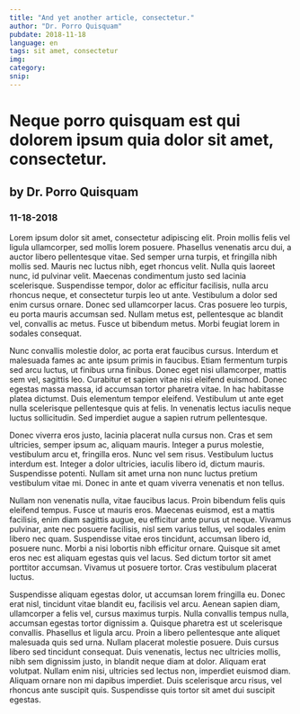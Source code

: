 ```yaml
---
title: "And yet another article, consectetur."
author: "Dr. Porro Quisquam"
pubdate: 2018-11-18
language: en
tags: sit amet, consectetur
img:
category:
snip:
---
```


# Neque porro quisquam est qui dolorem ipsum quia dolor sit amet, consectetur.
## by Dr. Porro Quisquam
### 11-18-2018

Lorem ipsum dolor sit amet, consectetur adipiscing elit. Proin mollis felis vel ligula ullamcorper, sed mollis lorem posuere. Phasellus venenatis arcu dui, a auctor libero pellentesque vitae. Sed semper urna turpis, et fringilla nibh mollis sed. Mauris nec luctus nibh, eget rhoncus velit. Nulla quis laoreet nunc, id pulvinar velit. Maecenas condimentum justo sed lacinia scelerisque. Suspendisse tempor, dolor ac efficitur facilisis, nulla arcu rhoncus neque, et consectetur turpis leo ut ante. Vestibulum a dolor sed enim cursus ornare. Donec sed ullamcorper lacus. Cras posuere leo turpis, eu porta mauris accumsan sed. Nullam metus est, pellentesque ac blandit vel, convallis ac metus. Fusce ut bibendum metus. Morbi feugiat lorem in sodales consequat.

Nunc convallis molestie dolor, ac porta erat faucibus cursus. Interdum et malesuada fames ac ante ipsum primis in faucibus. Etiam fermentum turpis sed arcu luctus, ut finibus urna finibus. Donec eget nisi ullamcorper, mattis sem vel, sagittis leo. Curabitur et sapien vitae nisi eleifend euismod. Donec egestas massa massa, id accumsan tortor pharetra vitae. In hac habitasse platea dictumst. Duis elementum tempor eleifend. Vestibulum ut ante eget nulla scelerisque pellentesque quis at felis. In venenatis lectus iaculis neque luctus sollicitudin. Sed imperdiet augue a sapien rutrum pellentesque.

Donec viverra eros justo, lacinia placerat nulla cursus non. Cras et sem ultricies, semper ipsum ac, aliquam mauris. Integer a purus molestie, vestibulum arcu et, fringilla eros. Nunc vel sem risus. Vestibulum luctus interdum est. Integer a dolor ultricies, iaculis libero id, dictum mauris. Suspendisse potenti. Nullam sit amet urna non nunc luctus pretium vestibulum vitae mi. Donec in ante et quam viverra venenatis et non tellus.

Nullam non venenatis nulla, vitae faucibus lacus. Proin bibendum felis quis eleifend tempus. Fusce ut mauris eros. Maecenas euismod, est a mattis facilisis, enim diam sagittis augue, eu efficitur ante purus ut neque. Vivamus pulvinar, ante nec posuere facilisis, nisl sem varius tellus, vel sodales enim libero nec quam. Suspendisse vitae eros tincidunt, accumsan libero id, posuere nunc. Morbi a nisi lobortis nibh efficitur ornare. Quisque sit amet eros nec est aliquam egestas quis vel lacus. Sed dictum tortor sit amet porttitor accumsan. Vivamus ut posuere tortor. Cras vestibulum placerat luctus.

Suspendisse aliquam egestas dolor, ut accumsan lorem fringilla eu. Donec erat nisl, tincidunt vitae blandit eu, facilisis vel arcu. Aenean sapien diam, ullamcorper a felis vel, cursus maximus turpis. Nulla convallis tempus nulla, accumsan egestas tortor dignissim a. Quisque pharetra est ut scelerisque convallis. Phasellus et ligula arcu. Proin a libero pellentesque ante aliquet malesuada quis sed urna. Nullam placerat molestie posuere. Duis cursus libero sed tincidunt consequat. Duis venenatis, lectus nec ultricies mollis, nibh sem dignissim justo, in blandit neque diam at dolor. Aliquam erat volutpat. Nullam enim nisi, ultricies sed lectus non, imperdiet euismod diam. Aliquam ornare non mi dapibus imperdiet. Duis scelerisque arcu risus, vel rhoncus ante suscipit quis. Suspendisse quis tortor sit amet dui suscipit egestas.
